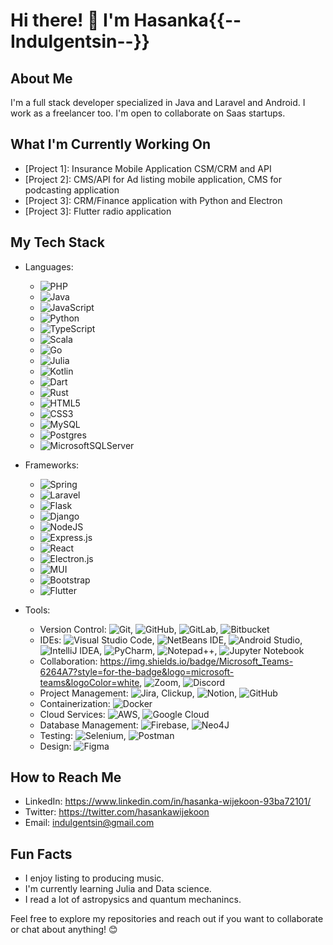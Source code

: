 # Hi there! 👋 I'm Hasanka{{--Indulgentsin--}}

## About Me
I'm a full stack developer specialized in Java and Laravel and Android. I work as a freelancer too. I'm open to collaborate on Saas startups.

## What I'm Currently Working On
- [Project 1]: Insurance Mobile Application CSM/CRM and API
- [Project 2]: CMS/API for Ad listing mobile application, CMS for podcasting application 
- [Project 3]: CRM/Finance application with Python and Electron
- [Project 3]: Flutter radio application

## My Tech Stack
- Languages: 
  - ![PHP](https://img.shields.io/badge/php-%23777BB4.svg?style=for-the-badge&logo=php&logoColor=white)
  - ![Java](https://img.shields.io/badge/java-%23ED8B00.svg?style=for-the-badge&logo=openjdk&logoColor=white)
  - ![JavaScript](https://img.shields.io/badge/javascript-%23323330.svg?style=for-the-badge&logo=javascript&logoColor=%23F7DF1E)
  - ![Python](https://img.shields.io/badge/python-3670A0?style=for-the-badge&logo=python&logoColor=ffdd54)
  - ![TypeScript](https://img.shields.io/badge/typescript-%23007ACC.svg?style=for-the-badge&logo=typescript&logoColor=white)
  - ![Scala](https://img.shields.io/badge/scala-%23DC322F.svg?style=for-the-badge&logo=scala&logoColor=white)
  - ![Go](https://img.shields.io/badge/go-%2300ADD8.svg?style=for-the-badge&logo=go&logoColor=white)
  - ![Julia](https://img.shields.io/badge/-Julia-9558B2?style=for-the-badge&logo=julia&logoColor=white)
  - ![Kotlin](https://img.shields.io/badge/kotlin-%237F52FF.svg?style=for-the-badge&logo=kotlin&logoColor=white)
  - ![Dart](https://img.shields.io/badge/dart-%230175C2.svg?style=for-the-badge&logo=dart&logoColor=white)
  - ![Rust](https://img.shields.io/badge/rust-%23000000.svg?style=for-the-badge&logo=rust&logoColor=white)
  - ![HTML5](https://img.shields.io/badge/html5-%23E34F26.svg?style=for-the-badge&logo=html5&logoColor=white)
  - ![CSS3](https://img.shields.io/badge/css3-%231572B6.svg?style=for-the-badge&logo=css3&logoColor=white)
  - ![MySQL](https://img.shields.io/badge/mysql-%2300f.svg?style=for-the-badge&logo=mysql&logoColor=white)
  - ![Postgres](https://img.shields.io/badge/postgres-%23316192.svg?style=for-the-badge&logo=postgresql&logoColor=white)
  - ![MicrosoftSQLServer](https://img.shields.io/badge/Microsoft%20SQL%20Server-CC2927?style=for-the-badge&logo=microsoft%20sql%20server&logoColor=white)

- Frameworks:
  - ![Spring](https://img.shields.io/badge/spring-%236DB33F.svg?style=for-the-badge&logo=spring&logoColor=white)
  - ![Laravel](https://img.shields.io/badge/laravel-%23FF2D20.svg?style=for-the-badge&logo=laravel&logoColor=white)
  - ![Flask](https://img.shields.io/badge/flask-%23000.svg?style=for-the-badge&logo=flask&logoColor=white)
  - ![Django](https://img.shields.io/badge/django-%23092E20.svg?style=for-the-badge&logo=django&logoColor=white)
  - ![NodeJS](https://img.shields.io/badge/node.js-6DA55F?style=for-the-badge&logo=node.js&logoColor=white)
  - ![Express.js](https://img.shields.io/badge/express.js-%23404d59.svg?style=for-the-badge&logo=express&logoColor=%2361DAFB)
  - ![React](https://img.shields.io/badge/react-%2320232a.svg?style=for-the-badge&logo=react&logoColor=%2361DAFB)
  - ![Electron.js](https://img.shields.io/badge/Electron-191970?style=for-the-badge&logo=Electron&logoColor=white)
  - ![MUI](https://img.shields.io/badge/MUI-%230081CB.svg?style=for-the-badge&logo=mui&logoColor=white)
  - ![Bootstrap](https://img.shields.io/badge/bootstrap-%238511FA.svg?style=for-the-badge&logo=bootstrap&logoColor=white)
  - ![Flutter](https://img.shields.io/badge/Flutter-%2302569B.svg?style=for-the-badge&logo=Flutter&logoColor=white)

- Tools: 
  - Version Control: ![Git](https://img.shields.io/badge/git-%23F05033.svg?style=for-the-badge&logo=git&logoColor=white), ![GitHub](https://img.shields.io/badge/github-%23121011.svg?style=for-the-badge&logo=github&logoColor=white), ![GitLab](https://img.shields.io/badge/gitlab-%23181717.svg?style=for-the-badge&logo=gitlab&logoColor=white), ![Bitbucket](https://img.shields.io/badge/bitbucket-%230047B3.svg?style=for-the-badge&logo=bitbucket&logoColor=white)
  - IDEs: ![Visual Studio Code](https://img.shields.io/badge/Visual%20Studio%20Code-0078d7.svg?style=for-the-badge&logo=visual-studio-code&logoColor=white), ![NetBeans IDE](https://img.shields.io/badge/NetBeansIDE-1B6AC6.svg?style=for-the-badge&logo=apache-netbeans-ide&logoColor=white), ![Android Studio](https://img.shields.io/badge/Android%20Studio-3DDC84.svg?style=for-the-badge&logo=android-studio&logoColor=white), ![IntelliJ IDEA](https://img.shields.io/badge/IntelliJIDEA-000000.svg?style=for-the-badge&logo=intellij-idea&logoColor=white), ![PyCharm](https://img.shields.io/badge/pycharm-143?style=for-the-badge&logo=pycharm&logoColor=black&color=black&labelColor=green), ![Notepad++](https://img.shields.io/badge/Notepad++-90E59A.svg?style=for-the-badge&logo=notepad%2b%2b&logoColor=black), ![Jupyter Notebook](https://img.shields.io/badge/jupyter-%23FA0F00.svg?style=for-the-badge&logo=jupyter&logoColor=white)
  - Collaboration: https://img.shields.io/badge/Microsoft_Teams-6264A7?style=for-the-badge&logo=microsoft-teams&logoColor=white, ![Zoom](https://img.shields.io/badge/Zoom-2D8CFF?style=for-the-badge&logo=zoom&logoColor=white), ![Discord](https://img.shields.io/badge/Discord-%235865F2.svg?style=for-the-badge&logo=discord&logoColor=white)
  - Project Management: ![Jira](https://img.shields.io/badge/jira-%230A0FFF.svg?style=for-the-badge&logo=jira&logoColor=white), Clickup, ![Notion](https://img.shields.io/badge/Notion-%23000000.svg?style=for-the-badge&logo=notion&logoColor=white), ![GitHub](https://img.shields.io/badge/github-%23121011.svg?style=for-the-badge&logo=github&logoColor=white)
  - Containerization: ![Docker](https://img.shields.io/badge/docker-%230db7ed.svg?style=for-the-badge&logo=docker&logoColor=white)
  - Cloud Services: ![AWS](https://img.shields.io/badge/AWS-%23FF9900.svg?style=for-the-badge&logo=amazon-aws&logoColor=white), ![Google Cloud](https://img.shields.io/badge/GoogleCloud-%234285F4.svg?style=for-the-badge&logo=google-cloud&logoColor=white)
  - Database Management: ![Firebase](https://img.shields.io/badge/firebase-%23039BE5.svg?style=for-the-badge&logo=firebase), ![Neo4J](https://img.shields.io/badge/Neo4j-008CC1?style=for-the-badge&logo=neo4j&logoColor=white)
  - Testing: ![Selenium](https://img.shields.io/badge/-selenium-%43B02A?style=for-the-badge&logo=selenium&logoColor=white), ![Postman](https://img.shields.io/badge/Postman-FF6C37?style=for-the-badge&logo=postman&logoColor=white)
  - Design: ![Figma](https://img.shields.io/badge/figma-%23F24E1E.svg?style=for-the-badge&logo=figma&logoColor=white)

## How to Reach Me
- LinkedIn: https://www.linkedin.com/in/hasanka-wijekoon-93ba72101/
- Twitter: https://twitter.com/hasankawijekoon
- Email: indulgentsin@gmail.com

## Fun Facts
- I enjoy listing to producing music.
- I'm currently learning Julia and Data science.
- I read a lot of astropysics and quantum mechanincs.

Feel free to explore my repositories and reach out if you want to collaborate or chat about anything! 😊
